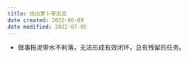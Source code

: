 ```yaml
---
title: 拔出萝卜带出泥
date created: 2022-06-09
date modified: 2022-07-05
---
```

- 做事拖泥带水不利落，无法形成有效闭环，总有残留的任务。
